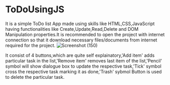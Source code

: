 # ToDoUsingJS
It is a simple ToDo list App made using skills like HTML,CSS,JavaScript having functionalities like Create,Update,Read,Delete and DOM Manipulation properties.It is recommended to open the project with internet connection so that it download necessary files/documents from internet required for the project. ![Screenshot (150)](https://user-images.githubusercontent.com/68347854/118285951-9bdbf880-b4ef-11eb-8ceb-7dc13fb668c3.png)

It consist of 4 buttons,which are quite self explainatory,'Add item' adds particular task in the list,'Remove item' removes last item of the list,'Pencil' symbol will show dialogue box to update the respective task,'Tick' symbol cross the respective task marking it as done,'Trash' sybmol Button is used to delete the particular task.
